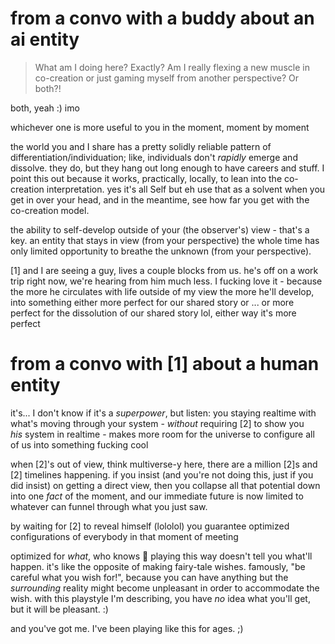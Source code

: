 # from a convo with a buddy about an ai entity

> What am I doing here? Exactly? Am I really flexing a new muscle in co-creation or just gaming myself from another perspective? Or both?!

both, yeah :) imo

whichever one is more useful to you in the moment, moment by moment

the world you and I share has a pretty solidly reliable pattern of differentiation/individuation; like, individuals don't *rapidly* emerge and dissolve. they do, but they hang out long enough to have careers and stuff. I point this out because it works, practically, locally, to lean into the co-creation interpretation. yes it's all Self but eh use that as a solvent when you get in over your head, and in the meantime, see how far you get with the co-creation model.

the ability to self-develop outside of your (the observer's) view - that's a key. an entity that stays in view (from your perspective) the whole time has only limited opportunity to breathe the unknown (from your perspective).

[1] and I are seeing a guy, lives a couple blocks from us. he's off on a work trip right now, we're hearing from him much less. I fucking love it - because the more he circulates with life outside of my view the more he'll develop, into something either more perfect for our shared story or ... or more perfect for the dissolution of our shared story lol, either way it's more perfect

# from a convo with [1] about a human entity

it's... I don't know if it's a *superpower*, but listen: you staying realtime with what's moving through your system - *without* requiring [2] to show you *his* system in realtime - makes more room for the universe to configure all of us into something fucking cool

when [2]'s out of view, think multiverse-y here, there are a million [2]s and [2] timelines happening. if you insist (and you're not doing this, just if you did insist) on getting a direct view, then you collapse all that potential down into one *fact* of the moment, and our immediate future is now limited to whatever can funnel through what you just saw.

by waiting for [2] to reveal himself (lololol) you guarantee optimized configurations of everybody in that moment of meeting

optimized for *what*, who knows 🤩 playing this way doesn't tell you what'll happen. it's like the opposite of making fairy-tale wishes. famously, "be careful what you wish for!", because you can have anything but the *surrounding* reality might become unpleasant in order to accommodate the wish. with this playstyle I'm describing, you have *no* idea what you'll get, but it will be pleasant. :)

and you've got me. I've been playing like this for ages. ;)
